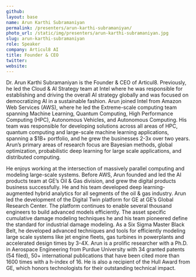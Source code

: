 ```yaml
---
github:
layout: base
name: Arun Karthi Subramaniyan
permalink: /presenters/arun-karthi-subramaniyan/
photo_url: /static/img/presenters/arun-karthi-subramaniyan.jpg
slug: arun-karthi-subramaniyan
role: Speaker
company: Articul8 AI
title: Founder & CEO
twitter:
website:
---
```


Dr. Arun Karthi Subramaniyan is the Founder & CEO of Articul8. Previously, he led
the Cloud & AI Strategy team at Intel where he was responsible for establishing
and driving the overall AI strategy globally and was focused on democratizing AI in
a sustainable fashion. Arun joined Intel from Amazon Web Services (AWS), where
he led the Extreme-scale computing team spanning Machine Learning, Quantum
Computing, High Performance Computing (HPC), Autonomous Vehicles, and
Autonomous Computing. His team was responsible for developing solutions across
all areas of HPC, quantum computing and large-scale machine learning
applications, spanning a $1B+ portfolio, and he grew the businesses 2-3x over two
years. Arun’s primary areas of research focus are Bayesian methods, global
optimization, probabilistic deep learning for large scale applications, and
distributed computing.

He enjoys working at the intersection of massively parallel computing and modeling
large-scale systems. Before AWS, Arun founded and led the AI products team at
GE’s Oil & Gas division, and grew the digital products business successfully. He and
his team developed deep learning-augmented hybrid analytics for all segments of
the oil & gas industry. Arun led the development of the Digital Twin platform for GE
at GE’s Global Research Center. The platform continues to enable several thousand
engineers to build advanced models efficiently. The asset specific cumulative
damage modeling techniques he and his team pioneered define the standard for
industrial damage modeling. As a Six Sigma Master Black Belt, he developed
advanced techniques and tools for efficiently modeling large scale systems like jet
engine fleets, gas turbines in powerplants and accelerated design times by 3-4X.
Arun is a prolific researcher with a Ph.D. in Aerospace Engineering from Purdue
University with 34 granted patents (54 filed), 50+ international publications that
have been cited more than 1600 times with a h-index of 16. He is also a recipient
of the Hull Award from GE, which honors technologists for their outstanding
technical impact.
